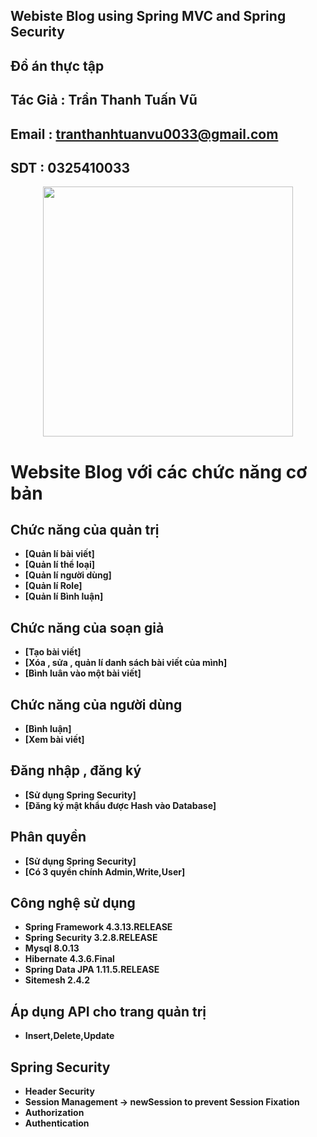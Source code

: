 ## Webiste Blog using Spring MVC and Spring Security
## Đồ án thực tập
## Tác Giả : Trần Thanh Tuấn Vũ
## Email   : tranthanhtuanvu0033@gmail.com
## SDT     : 0325410033
<p align="center"><a href="https://laravel.com" target="_blank"><img src="https://blog.itnavi.com.vn/wp-content/uploads/2021/05/Spring-MVC-l%C3%A0-g%C3%AC-1.jpg" width="400"></a></p>

# Website Blog với các chức năng cơ bản
## Chức năng của quản trị
- **[Quản lí bài viết]**
- **[Quản lí thể loại]**
- **[Quản lí người dùng]**
- **[Quản lí Role]**
- **[Quản lí Bình luận]**
## Chức năng của soạn giả
- **[Tạo bài viết]**
- **[Xóa , sửa , quản lí danh sách bài viết của mình]**
- **[Bình luân vào một bài viết]**
## Chức năng của người dùng
- **[Bình luận]**
- **[Xem bài viết]**
## Đăng nhập , đăng ký
- **[Sử dụng Spring Security]**
- **[Đăng ký mật khẩu được Hash vào Database]**
## Phân quyền
- **[Sử dụng Spring Security]**
- **[Có 3 quyền chính Admin,Write,User]** 
## Công nghệ sử dụng
- **Spring Framework 4.3.13.RELEASE**
- **Spring Security 3.2.8.RELEASE**
- **Mysql 8.0.13**
- **Hibernate 4.3.6.Final**
- **Spring Data JPA 1.11.5.RELEASE**
- **Sitemesh 2.4.2**
## Áp dụng API cho trang quản trị
- **Insert,Delete,Update**
## Spring Security
- **Header Security**
- **Session Management -> newSession to prevent Session Fixation**
- **Authorization**
- **Authentication**

